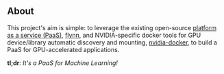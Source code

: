 ## About
This project's aim is simple: to leverage the existing open-source [platform as a service (PaaS)](https://en.wikipedia.org/wiki/Platform_as_a_service),
[flynn](https://github.com/flynn/flynn), and NVIDIA-specific docker tools for
GPU device/library automatic discovery and mounting, [nvidia-docker](https://github.com/NVIDIA/nvidia-docker), to build a PaaS for GPU-accelerated applications.

**tl;dr**: *It's a PaaS for Machine Learning!*
